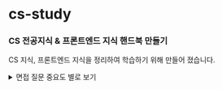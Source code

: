 # cs-study
### CS 전공지식 & 프론트엔드 지식 핸드북 만들기
CS 지식, 프론트엔드 지식을 정리하여 학습하기 위해 만들어 졌습니다.

<details>
    <summary>면접 질문 중요도 별로 보기</summary>
    <ul>
        <li>⭐⭐⭐⭐⭐ : 프론트 엔지니어를 꿈꾼다면 정확하게 알고 있어야 하는 것들이며 하나라도 모르면 떨어진다고 봐도 무방하다. 꼭 알고 들어가자</li>
        <li>⭐⭐⭐⭐ : 90% 이상을 알아야 하며 많이 대답한다고 좋은게 아니라 정확하게 대답해야 함. 본인이 프론트엔드 엔지니어라고 말하고 싶다면 필수적으로 알아야 함</li>
        <li>⭐⭐⭐ : Javascript 프레임워크, 플러그인, 그 외 사용법 등 중요한 질문</li>
        <li>⭐⭐ : 가볍고 기본적인 질문</li>
        <li>⭐ : 알면 가산점이나 모른다고 크게 등락에 영향은 없음 그리고 그 외적인 것</li>
    </ul>
    <ol>
        <h2>⭐⭐⭐⭐⭐</h2>
        <a href="web/browser_work.md"><li>브라우저 동작 원리에 대해 설명해 주세요.</li></a>
        <a href="computer-science/network/http_https.md"><li>http와 https에 대해 설명해 주세요</li></a>
        <a href="web/reflow_repaint.md"><li>reflow와 repaint가 실행되는 시점에 대해 설명해 주세요.</li></a>
        <a href="web/reflow_optimization.md"><li>reflow 최적화에 대해 아는 대로 설명해 주세요.</li></a>
        <a href="languages/javascript/hoisting.md"><li>호이스팅에 대해 설명해 주세요.</li></a>
        <a href="languages/javascript/closure.md"><li>클로저에 대해 설명해 주세요.</li></a>
        <a href="languages/css/margin_padding.md"><li>css에서 margin과 padding 의 차이점을 설명해 주세요.</li></a>
        <a href="languages/css/position.md"><li>css에서 position은 어떻게 사용하나요?</li></a>
        <a href="web/rest_api.md"><li>REST API란 무엇인가요?</li></a>
        <li>GET, POST가 어떻게 다른지 설명해 주세요.</li>
        <h2>⭐⭐⭐⭐</h2>
        <a href="languages/javascript/this.md"><li>this의 용법을 아는 대로 설명해 주세요.</li></a>
        <a href="web/browser_storage.md"><li>브라우저 저장소의 종류와 차이점을 설명해 주세요.</li></a>
        <a href="languages/javascript/async.md"><li>자바스크립트에서 비동기적으로 코딩하는 법을 설명해 주세요.</li></a>
        <a href="web/SSR_CSR.md"><li>SSR과 CSR의 차이에 대해 설명해 주세요.</li></a>
        <a href="web/SPA.md"><li>SPA에 대해 설명해 주세요.</li></a>
    </ol>
</details>



